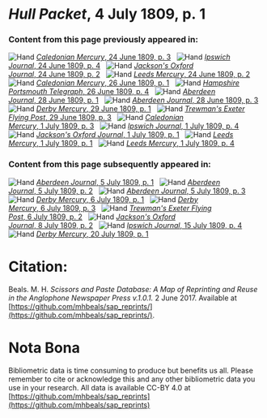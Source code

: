 # *Hull Packet*, 4 July 1809, p. 1  
  
### Content from this page previously appeared in:  
![Hand](http://scissorsandpaste.net/wp-content/uploads/2017/06/smallhandpointer.png) [*Caledonian Mercury*, 24 June 1809, p. 3](https://mhbeals.github.io/sap_html/Caledonian-Mercury/Caledonian-Mercury-24-June-1809-p-3)  
![Hand](http://scissorsandpaste.net/wp-content/uploads/2017/06/smallhandpointer.png) [*Ipswich Journal*, 24 June 1809, p. 4](https://mhbeals.github.io/sap_html/Ipswich-Journal/Ipswich-Journal-24-June-1809-p-4)  
![Hand](http://scissorsandpaste.net/wp-content/uploads/2017/06/smallhandpointer.png) [*Jackson's Oxford Journal*, 24 June 1809, p. 2](https://mhbeals.github.io/sap_html/Jackson's-Oxford-Journal/Jackson's-Oxford-Journal-24-June-1809-p-2)  
![Hand](http://scissorsandpaste.net/wp-content/uploads/2017/06/smallhandpointer.png) [*Leeds Mercury*, 24 June 1809, p. 2](https://mhbeals.github.io/sap_html/Leeds-Mercury/Leeds-Mercury-24-June-1809-p-2)  
![Hand](http://scissorsandpaste.net/wp-content/uploads/2017/06/smallhandpointer.png) [*Caledonian Mercury*, 26 June 1809, p. 1](https://mhbeals.github.io/sap_html/Caledonian-Mercury/Caledonian-Mercury-26-June-1809-p-1)  
![Hand](http://scissorsandpaste.net/wp-content/uploads/2017/06/smallhandpointer.png) [*Hampshire Portsmouth Telegraph*, 26 June 1809, p. 4](https://mhbeals.github.io/sap_html/Hampshire-Portsmouth-Telegraph/Hampshire-Portsmouth-Telegraph-26-June-1809-p-4)  
![Hand](http://scissorsandpaste.net/wp-content/uploads/2017/06/smallhandpointer.png) [*Aberdeen Journal*, 28 June 1809, p. 1](https://mhbeals.github.io/sap_html/Aberdeen-Journal/Aberdeen-Journal-28-June-1809-p-1)  
![Hand](http://scissorsandpaste.net/wp-content/uploads/2017/06/smallhandpointer.png) [*Aberdeen Journal*, 28 June 1809, p. 3](https://mhbeals.github.io/sap_html/Aberdeen-Journal/Aberdeen-Journal-28-June-1809-p-3)  
![Hand](http://scissorsandpaste.net/wp-content/uploads/2017/06/smallhandpointer.png) [*Derby Mercury*, 29 June 1809, p. 1](https://mhbeals.github.io/sap_html/Derby-Mercury/Derby-Mercury-29-June-1809-p-1)  
![Hand](http://scissorsandpaste.net/wp-content/uploads/2017/06/smallhandpointer.png) [*Trewman's Exeter Flying Post*, 29 June 1809, p. 3](https://mhbeals.github.io/sap_html/Trewman's-Exeter-Flying-Post/Trewman's-Exeter-Flying-Post-29-June-1809-p-3)  
![Hand](http://scissorsandpaste.net/wp-content/uploads/2017/06/smallhandpointer.png) [*Caledonian Mercury*, 1 July 1809, p. 3](https://mhbeals.github.io/sap_html/Caledonian-Mercury/Caledonian-Mercury-1-July-1809-p-3)  
![Hand](http://scissorsandpaste.net/wp-content/uploads/2017/06/smallhandpointer.png) [*Ipswich Journal*, 1 July 1809, p. 4](https://mhbeals.github.io/sap_html/Ipswich-Journal/Ipswich-Journal-1-July-1809-p-4)  
![Hand](http://scissorsandpaste.net/wp-content/uploads/2017/06/smallhandpointer.png) [*Jackson's Oxford Journal*, 1 July 1809, p. 1](https://mhbeals.github.io/sap_html/Jackson's-Oxford-Journal/Jackson's-Oxford-Journal-1-July-1809-p-1)  
![Hand](http://scissorsandpaste.net/wp-content/uploads/2017/06/smallhandpointer.png) [*Leeds Mercury*, 1 July 1809, p. 1](https://mhbeals.github.io/sap_html/Leeds-Mercury/Leeds-Mercury-1-July-1809-p-1)  
![Hand](http://scissorsandpaste.net/wp-content/uploads/2017/06/smallhandpointer.png) [*Leeds Mercury*, 1 July 1809, p. 4](https://mhbeals.github.io/sap_html/Leeds-Mercury/Leeds-Mercury-1-July-1809-p-4)  
  
### Content from this page subsequently appeared in:  
![Hand](http://scissorsandpaste.net/wp-content/uploads/2017/06/smallhandpointer.png) [*Aberdeen Journal*, 5 July 1809, p. 1](https://mhbeals.github.io/sap_html/Aberdeen-Journal/Aberdeen-Journal-5-July-1809-p-1)  
![Hand](http://scissorsandpaste.net/wp-content/uploads/2017/06/smallhandpointer.png) [*Aberdeen Journal*, 5 July 1809, p. 2](https://mhbeals.github.io/sap_html/Aberdeen-Journal/Aberdeen-Journal-5-July-1809-p-2)  
![Hand](http://scissorsandpaste.net/wp-content/uploads/2017/06/smallhandpointer.png) [*Aberdeen Journal*, 5 July 1809, p. 3](https://mhbeals.github.io/sap_html/Aberdeen-Journal/Aberdeen-Journal-5-July-1809-p-3)  
![Hand](http://scissorsandpaste.net/wp-content/uploads/2017/06/smallhandpointer.png) [*Derby Mercury*, 6 July 1809, p. 1](https://mhbeals.github.io/sap_html/Derby-Mercury/Derby-Mercury-6-July-1809-p-1)  
![Hand](http://scissorsandpaste.net/wp-content/uploads/2017/06/smallhandpointer.png) [*Derby Mercury*, 6 July 1809, p. 3](https://mhbeals.github.io/sap_html/Derby-Mercury/Derby-Mercury-6-July-1809-p-3)  
![Hand](http://scissorsandpaste.net/wp-content/uploads/2017/06/smallhandpointer.png) [*Trewman's Exeter Flying Post*, 6 July 1809, p. 2](https://mhbeals.github.io/sap_html/Trewman's-Exeter-Flying-Post/Trewman's-Exeter-Flying-Post-6-July-1809-p-2)  
![Hand](http://scissorsandpaste.net/wp-content/uploads/2017/06/smallhandpointer.png) [*Jackson's Oxford Journal*, 8 July 1809, p. 2](https://mhbeals.github.io/sap_html/Jackson's-Oxford-Journal/Jackson's-Oxford-Journal-8-July-1809-p-2)  
![Hand](http://scissorsandpaste.net/wp-content/uploads/2017/06/smallhandpointer.png) [*Ipswich Journal*, 15 July 1809, p. 4](https://mhbeals.github.io/sap_html/Ipswich-Journal/Ipswich-Journal-15-July-1809-p-4)  
![Hand](http://scissorsandpaste.net/wp-content/uploads/2017/06/smallhandpointer.png) [*Derby Mercury*, 20 July 1809, p. 1](https://mhbeals.github.io/sap_html/Derby-Mercury/Derby-Mercury-20-July-1809-p-1)  


# Citation: 

Beals. M. H. *Scissors and Paste Database: A Map of Reprinting and Reuse in the Anglophone Newspaper Press v.1.0.1.* 2 June 2017. Available at [https://github.com/mhbeals/sap_reprints/](https://github.com/mhbeals/sap_reprints/). 

# Nota Bona

Bibliometric data is time consuming to produce but benefits us all. Please remember to cite or acknowledge this and any other bibliometric data you use in your research. All data is available CC-BY 4.0 at [https://github.com/mhbeals/sap_reprints](https://github.com/mhbeals/sap_reprints)